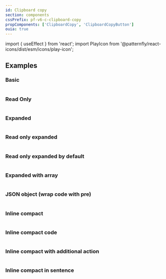 ```yaml
---
id: Clipboard copy
section: components
cssPrefix: pf-v6-c-clipboard-copy
propComponents: ['ClipboardCopy', 'ClipboardCopyButton']
ouia: true
---
```


import { useEffect } from 'react';
import PlayIcon from '@patternfly/react-icons/dist/esm/icons/play-icon';

## Examples

### Basic

```ts file="./ClipboardCopyBasic.tsx"
```

### Read Only

```ts file="./ClipboardCopyReadOnly.tsx"
```

### Expanded

```ts file="./ClipboardCopyExpanded.tsx"
```

### Read only expanded

```ts file="./ClipboardCopyReadOnlyExpanded.tsx"
```

### Read only expanded by default

```ts file="./ClipboardCopyReadOnlyExpandedByDefault.tsx"
```

### Expanded with array

```ts file="./ClipboardCopyExpandedWithArray.tsx"
```

### JSON object (wrap code with pre)

```ts file="./ClipboardCopyJSONObject.tsx"
```

### Inline compact

```ts file="./ClipboardCopyInlineCompact.tsx"
```

### Inline compact code

```ts file="./ClipboardCopyInlineCompactCode.tsx"
```

### Inline compact with additional action

```ts file="./ClipboardCopyInlineCompactWithAdditionalAction.tsx"
```

### Inline compact in sentence

```ts file="./ClipboardCopyInlineCompactInSentence.tsx"
```
